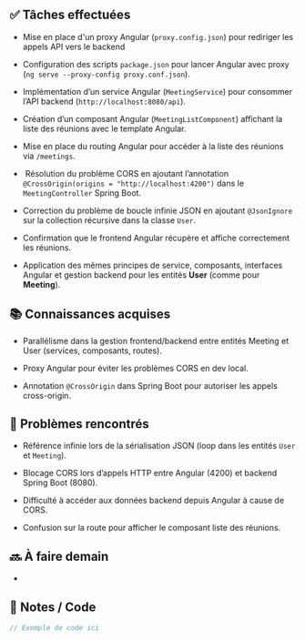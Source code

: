 ## ✅ Tâches effectuées

- Mise en place d'un proxy Angular (`proxy.config.json`) pour rediriger les appels API vers le backend
	
- Configuration des scripts `package.json` pour lancer Angular avec proxy (`ng serve --proxy-config proxy.conf.json`).
	
- Implémentation d’un service Angular (`MeetingService`) pour consommer l’API backend (`http://localhost:8080/api`).
	
- Création d’un composant Angular (`MeetingListComponent`) affichant la liste des réunions avec le template Angular.
	
- Mise en place du routing Angular pour accéder à la liste des réunions via `/meetings`.
	
-  Résolution du problème CORS en ajoutant l’annotation `@CrossOrigin(origins = "http://localhost:4200")` dans le `MeetingController` Spring Boot.
	
- Correction du problème de boucle infinie JSON en ajoutant `@JsonIgnore` sur la collection récursive dans la classe `User`.
	
- Confirmation que le frontend Angular récupère et affiche correctement les réunions.
	
- Application des mêmes principes de service, composants, interfaces Angular et gestion backend pour les entités **User** (comme pour **Meeting**).
	

## 📚 Connaissances acquises

- Parallélisme dans la gestion frontend/backend entre entités Meeting et User (services, composants, routes).
	
- Proxy Angular pour éviter les problèmes CORS en dev local.
	
- Annotation `@CrossOrigin` dans Spring Boot pour autoriser les appels cross-origin.
	

## 🐞 Problèmes rencontrés

- Référence infinie lors de la sérialisation JSON (loop dans les entités `User` et `Meeting`).
	
- Blocage CORS lors d’appels HTTP entre Angular (4200) et backend Spring Boot (8080).
	
- Difficulté à accéder aux données backend depuis Angular à cause de CORS.
	
- Confusion sur la route pour afficher le composant liste des réunions.
	

## 🔜 À faire demain

- 

## 🧩 Notes / Code
```java
// Exemple de code ici
